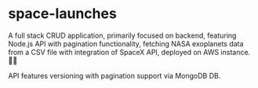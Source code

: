 # space-launches
A full stack CRUD application, primarily focused on backend, featuring Node.js API with pagination functionality, fetching NASA exoplanets data from a CSV file with integration of SpaceX API, deployed on AWS instance. 🤞🏻

API features versioning with pagination support via MongoDB DB.
